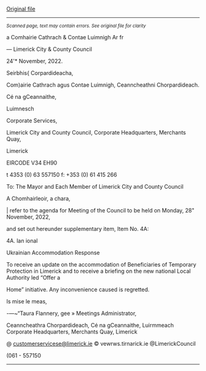 [Original file](https://www.limerick.ie/sites/default/files/media/documents/2022-11/Supplementary%20Agenda%20Council%20Meeting%2028.11.2022.pdf)

---
*<small>Scanned page, text may contain errors. See original file for clarity</small>*  

a Comhairie Cathrach
& Contae Luimnigh
Ar fr

— Limerick City
& County Council

24'* November, 2022.

Seirbhis{ Corpardideacha,

Com)airie Cathrach agus Contae Luimnigh,
Ceanncheathni Chorpardideach.

Cé na gCeannaithe,

Luimnesch

Corporate Services,

Limerick City and County Council,
Corporate Headquarters,
Merchants Quay,

Limerick

EIRCODE V34 EH90

t 4353 (0) 63 557150
f: +353 (0) 61 415 266

To: The Mayor and Each Member of Limerick City and County Council

A Chomhairleoir, a chara,

| refer to the agenda for Meeting of the Council to be held on Monday, 28" November, 2022,

and set out hereunder supplementary item, Item No. 4A:

4A. lan ional

Ukrainian Accommodation Response

To receive an update on the accommodation of Beneficiaries of Temporary Protection
in Limerick and to receive a briefing on the new national Local Authority led “Offer a

Home” initiative.
Any inconvenience caused is regretted.

Is mise le meas,

-—~“Taura Flannery, gee »
Meetings Administrator,

Ceanncheathra Chorpardideach, Cé na gCeannaithe, Luirmmeach
Corporate Headquarters, Merchants Quay, Limerick

@ customerservicese@limerick.ie
© vewrws.tirnarick.ie
@LimerickCouncil

(061 - 557150


---

